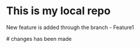 # This is my local repo
<p> New feature is added through the branch - Feature1</p>
# changes has been made